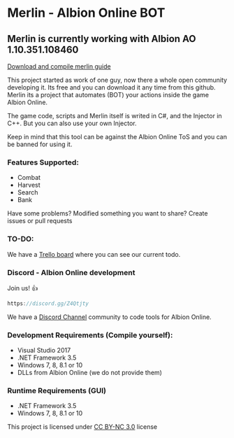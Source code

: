 # Merlin - Albion Online BOT

## Merlin is currently working with Albion AO 1.10.351.108460

[Download and compile merlin guide](https://github.com/Merlin-dev/Merlin_v1/wiki/%5BGUIDE%5D-Download-and-compile-Merlin)

This project started as work of one guy, now there a whole open community developing it. Its free and you can download it any time from this github. Merlin its a project that automates (BOT) your actions inside the game Albion Online.

The game code, scripts and Merlin itself is writed in C#, and the Injector in C++. But you can also use your own Injector.

Keep in mind that this tool can be against the Albion Online ToS and you can be banned for using it.


### Features Supported:
 * Combat
 * Harvest
 * Search
 * Bank
 

Have some problems? Modified something you want to share? Create issues or pull requests

### TO-DO:

We have a [Trello board](https://trello.com/b/eGLVeGbL/merlin) where you can see our current todo.

### Discord - Albion Online development

Join us! :+1:

```javascript
https://discord.gg/Z4Qtjty
```

We have a [Discord Channel](https://discord.gg/Z4Qtjty) community to code tools for Albion Online.



### Development Requirements (Compile yourself):

 * Visual Studio 2017
 * .NET Framework 3.5
 * Windows 7, 8, 8.1 or 10
 * DLLs from Albion Online (we do not provide them)
 
### Runtime Requirements (GUI)
 
 * .NET Framework 3.5
 * Windows 7, 8, 8.1 or 10
 
This project is licensed under [CC BY-NC 3.0](https://creativecommons.org/licenses/by-nc/3.0/legalcode) license
